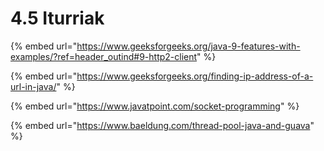 # 4.5 Iturriak

{% embed url="https://www.geeksforgeeks.org/java-9-features-with-examples/?ref=header_outind#9-http2-client" %}

{% embed url="https://www.geeksforgeeks.org/finding-ip-address-of-a-url-in-java/" %}

{% embed url="https://www.javatpoint.com/socket-programming" %}

{% embed url="https://www.baeldung.com/thread-pool-java-and-guava" %}
